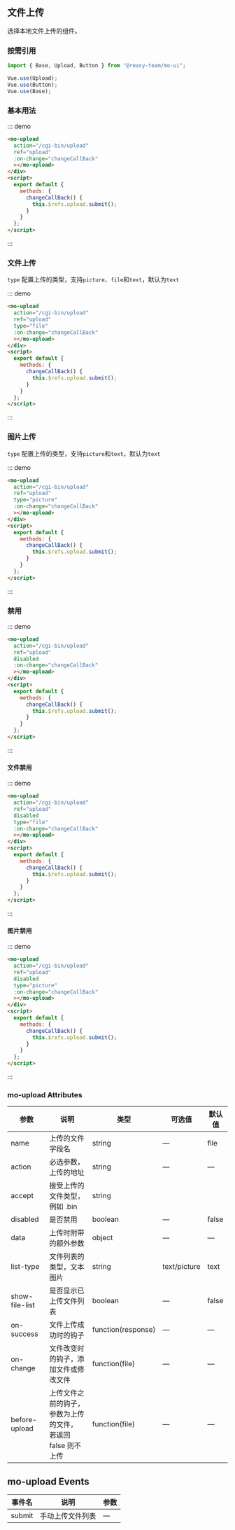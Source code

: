 ## 文件上传

选择本地文件上传的组件。
### 按需引用

```js
import { Base, Upload, Button } from "@reasy-team/mo-ui";

Vue.use(Upload);
Vue.use(Button);
Vue.use(Base);
```

### 基本用法

::: demo

```html
<mo-upload
  action="/cgi-bin/upload"
  ref="upload"
  :on-change="changeCallBack"
  ></mo-upload>
</div>
<script>
  export default {
    methods: {
      changeCallBack() {
        this.$refs.upload.submit();
      }
    }
  };
</script>

```

:::

### 文件上传

`type` 配置上传的类型，支持`picture`、`file`和`text`，默认为`text`

::: demo

```html
<mo-upload
  action="/cgi-bin/upload"
  ref="upload"
  type="file"
  :on-change="changeCallBack"
  ></mo-upload>
</div>
<script>
  export default {
    methods: {
      changeCallBack() {
        this.$refs.upload.submit();
      }
    }
  };
</script>

```

:::

### 图片上传

`type` 配置上传的类型，支持`picture`和`text`，默认为`text`

::: demo

```html
<mo-upload
  action="/cgi-bin/upload"
  ref="upload"
  type="picture"
  :on-change="changeCallBack"
  ></mo-upload>
</div>
<script>
  export default {
    methods: {
      changeCallBack() {
        this.$refs.upload.submit();
      }
    }
  };
</script>

```

:::

### 禁用

::: demo

```html
<mo-upload
  action="/cgi-bin/upload"
  ref="upload"
  disabled
  :on-change="changeCallBack"
  ></mo-upload>
</div>
<script>
  export default {
    methods: {
      changeCallBack() {
        this.$refs.upload.submit();
      }
    }
  };
</script>

```

:::

#### 文件禁用

::: demo

```html
<mo-upload
  action="/cgi-bin/upload"
  ref="upload"
  disabled
  type="file"
  :on-change="changeCallBack"
  ></mo-upload>
</div>
<script>
  export default {
    methods: {
      changeCallBack() {
        this.$refs.upload.submit();
      }
    }
  };
</script>

```

:::

#### 图片禁用

::: demo

```html
<mo-upload
  action="/cgi-bin/upload"
  ref="upload"
  disabled
  type="picture"
  :on-change="changeCallBack"
  ></mo-upload>
</div>
<script>
  export default {
    methods: {
      changeCallBack() {
        this.$refs.upload.submit();
      }
    }
  };
</script>

```

:::

### mo-upload Attributes

| 参数           | 说明                                                              | 类型               | 可选值       | 默认值 |
| -------------- | ----------------------------------------------------------------- | ------------------ | ------------ | ------ |
| name           | 上传的文件字段名                                                  | string             | —            | file   |
| action         | 必选参数，上传的地址                                              | string             | —            | —      |
| accept         | 接受上传的文件类型，例如 .bin                                     | string             |              |        |
| disabled       | 是否禁用                                                          | boolean            | —            | false  |
| data           | 上传时附带的额外参数                                              | object             | —            | —      |
| list-type      | 文件列表的类型，文本 图片                                         | string             | text/picture | text   |
| show-file-list | 是否显示已上传文件列表                                            | boolean            | —            | false  |
| on-success     | 文件上传成功时的钩子                                              | function(response) | —            | —      |
| on-change      | 文件改变时的钩子，添加文件或修改文件                              | function(file)     | —            | —      |
| before-upload  | 上传文件之前的钩子，参数为上传的文件，<br />若返回 false 则不上传 | function(file)     | —            | —      |

## mo-upload Events

| 事件名 | 说明             | 参数 |
| ------ | ---------------- | ---- |
| submit | 手动上传文件列表 | —    |
